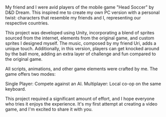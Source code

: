 My friend and I were avid players of the mobile game "Head Soccer" by D&D Dream. This inspired me to create my own PC version with a personal twist: characters that resemble my friends and I, representing our respective countries.

This project was developed using Unity, incorporating a blend of sprites sourced from the internet, elements from the original game, and custom sprites I designed myself. The music, composed by my friend Uri, adds a unique touch. Additionally, in this version, players can get knocked around by the ball more, adding an extra layer of challenge and fun compared to the original game.

All scripts, animations, and other game elements were crafted by me. The game offers two modes:

Single Player: Compete against an AI.
Multiplayer: Local co-op on the same keyboard.

This project required a significant amount of effort, and I hope everyone who tries it enjoys the experience. It's my first attempt at creating a video game, and I'm excited to share it with you.
